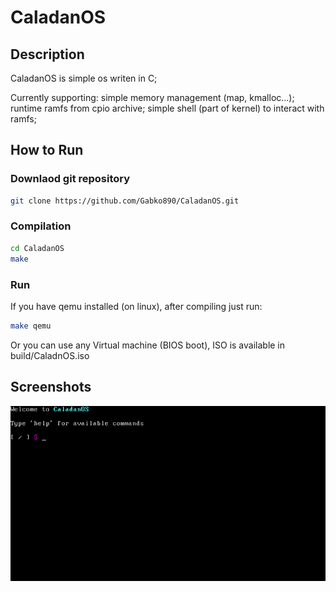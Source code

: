 # CaladanOS

## Description
CaladanOS is simple os writen in C;

Currently supporting:
  simple memory management (map, kmalloc...);
  runtime ramfs from cpio archive;
  simple shell (part of kernel) to interact with ramfs;

## How to Run
### Downlaod git repository
  ```bash
  git clone https://github.com/Gabko890/CaladanOS.git
  ```
### Compilation
  ```bash
  cd CaladanOS
  make
  ```
### Run
  If you have qemu installed (on linux), after compiling just run:
  ```bash
  make qemu
  ```
  Or you can use any Virtual machine (BIOS boot),
  ISO is available in build/CaladnOS.iso

## Screenshots
![shell to operate ramfs](./screenshots/screen1.png)
